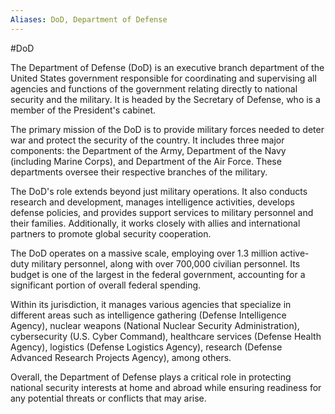 ```yaml
---
Aliases: DoD, Department of Defense
---
```

#DoD 

The Department of Defense (DoD) is an executive branch department of the United States government responsible for coordinating and supervising all agencies and functions of the government relating directly to national security and the military. It is headed by the Secretary of Defense, who is a member of the President's cabinet.

The primary mission of the DoD is to provide military forces needed to deter war and protect the security of the country. It includes three major components: the Department of the Army, Department of the Navy (including Marine Corps), and Department of the Air Force. These departments oversee their respective branches of the military.

The DoD's role extends beyond just military operations. It also conducts research and development, manages intelligence activities, develops defense policies, and provides support services to military personnel and their families. Additionally, it works closely with allies and international partners to promote global security cooperation.

The DoD operates on a massive scale, employing over 1.3 million active-duty military personnel, along with over 700,000 civilian personnel. Its budget is one of the largest in the federal government, accounting for a significant portion of overall federal spending.

Within its jurisdiction, it manages various agencies that specialize in different areas such as intelligence gathering (Defense Intelligence Agency), nuclear weapons (National Nuclear Security Administration), cybersecurity (U.S. Cyber Command), healthcare services (Defense Health Agency), logistics (Defense Logistics Agency), research (Defense Advanced Research Projects Agency), among others.

Overall, the Department of Defense plays a critical role in protecting national security interests at home and abroad while ensuring readiness for any potential threats or conflicts that may arise.